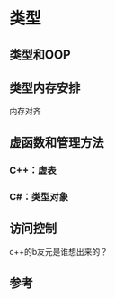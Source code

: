# 类型

## 类型和OOP

## 类型内存安排
内存对齐

## 虚函数和管理方法

### C++：虚表

### C#：类型对象

## 访问控制

c++的b友元是谁想出来的？

## 参考